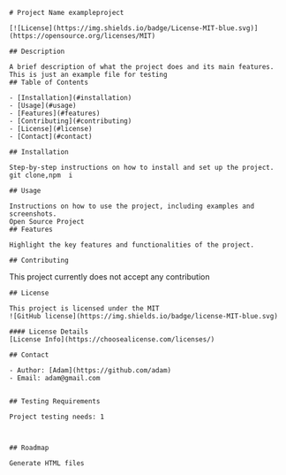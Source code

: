 
    # Project Name exampleproject

    [![License](https://img.shields.io/badge/License-MIT-blue.svg)](https://opensource.org/licenses/MIT)
    
    ## Description
    
    A brief description of what the project does and its main features.
    This is just an example file for testing
    ## Table of Contents
    
    - [Installation](#installation)
    - [Usage](#usage)
    - [Features](#features)
    - [Contributing](#contributing)
    - [License](#license)
    - [Contact](#contact)
    
    ## Installation
    
    Step-by-step instructions on how to install and set up the project.
    git clone,npm  i 
    
    ## Usage
    
    Instructions on how to use the project, including examples and screenshots.
    Open Source Project 
    ## Features
    
    Highlight the key features and functionalities of the project.
    
    ## Contributing
  This project currently does not accept any contribution
    
    ## License
    
    This project is licensed under the MIT
    ![GitHub license](https://img.shields.io/badge/license-MIT-blue.svg)

    #### License Details
    [License Info](https://choosealicense.com/licenses/)
    
    ## Contact
    
    - Author: [Adam](https://github.com/adam)
    - Email: adam@gmail.com 
    
    
    ## Testing Requirements
   
    Project testing needs: 1
    

    
    ## Roadmap 
    
    Generate HTML files
    
    
    
    